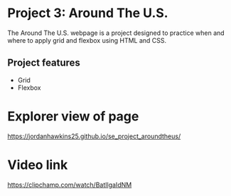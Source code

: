 # Project 3: Around The U.S.

The Around The U.S. webpage is a project designed to practice when and where to apply grid and flexbox using HTML and CSS.

## Project features

- Grid
- Flexbox

# Explorer view of page 

https://jordanhawkins25.github.io/se_project_aroundtheus/

# Video link

https://clipchamp.com/watch/BatIlgaIdNM
